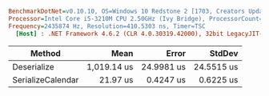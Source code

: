 ``` ini

BenchmarkDotNet=v0.10.10, OS=Windows 10 Redstone 2 [1703, Creators Update] (10.0.15063.726)
Processor=Intel Core i5-3210M CPU 2.50GHz (Ivy Bridge), ProcessorCount=4
Frequency=2435874 Hz, Resolution=410.5303 ns, Timer=TSC
  [Host] : .NET Framework 4.6.2 (CLR 4.0.30319.42000), 32bit LegacyJIT-v4.7.2115.0


```
|            Method |        Mean |      Error |     StdDev |
|------------------ |------------:|-----------:|-----------:|
|       Deserialize | 1,019.14 us | 24.9981 us | 24.5515 us |
| SerializeCalendar |    21.97 us |  0.4247 us |  0.6225 us |
